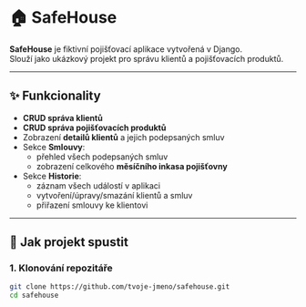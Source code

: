 # 🏠 SafeHouse

**SafeHouse** je fiktivní pojišťovací aplikace vytvořená v Django.  
Slouží jako ukázkový projekt pro správu klientů a pojišťovacích produktů.

---

## ✨ Funkcionality

- **CRUD správa klientů**  
- **CRUD správa pojišťovacích produktů**  
- Zobrazení **detailů klientů** a jejich podepsaných smluv  
- Sekce **Smlouvy**:  
  - přehled všech podepsaných smluv  
  - zobrazení celkového **měsíčního inkasa pojišťovny**  
- Sekce **Historie**:  
  - záznam všech událostí v aplikaci  
  - vytvoření/úpravy/smazání klientů a smluv  
  - přiřazení smlouvy ke klientovi  

---

## 🚀 Jak projekt spustit

### 1. Klonování repozitáře
```bash
git clone https://github.com/tvoje-jmeno/safehouse.git
cd safehouse
